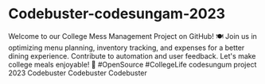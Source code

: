 # Codebuster-codesungam-2023
Welcome to our College Mess Management Project on GitHub! 🍽️ Join us in optimizing menu planning, inventory tracking, and expenses for a better dining experience. Contribute to automation and user feedback. Let's make college meals enjoyable! 🚀 #OpenSource #CollegeLife 
codesungum project 2023 
Codebuster 
Codebuster 
Codebuster
